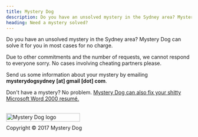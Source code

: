 ```yaml
---
title: Mystery Dog
description: Do you have an unsolved mystery in the Sydney area? Mystery Dog can solve it for you in most cases for no charge.
heading: Need a mystery solved?
---
```



<p>Do you have an unsolved mystery in the Sydney area? Mystery Dog can solve it for you in most cases for no charge.</p>

<p>Due to other commitments and the number of requests, we cannot respond to everyone sorry. No cases involving cheating partners please.</p>

<p>Send us some information about your mystery by emailing <strong>mysterydogsydney [at] gmail [dot] com</strong>.

<p>Don't have a mystery? No problem. <a href="/resumeservice.html">Mystery Dog can also fix your shitty Microsoft Word 2000 resumé.</a> </p>
<br><img src="https://cdn.shopify.com/s/files/1/2212/7751/files/MysteryDog_logo_web.png?4061547665473719697" alt="Mystery Dog logo" height="23" width="200" align=left></br>
<p>Copyright © 2017 Mystery Dog</p>
